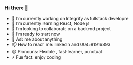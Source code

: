 ### Hi there 👋




- 🔭 I’m currently working on Integrify as fullstack developre
- 🌱 I’m currently learning React, Node js
- 👯 I’m looking to collaborate on a backend project
- 🤔 I’m ready to start now
- 💬 Ask me about anything
- 📫 How to reach me: linkedIn and 004581916893
- 😄 Pronouns: Flexible , fast-learner, punctual
- ⚡ Fun fact: enjoy coding

